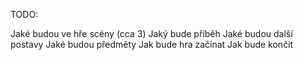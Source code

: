 
TODO:

Jaké budou ve hře scény (cca 3)
Jaký bude příběh
Jaké budou další postavy
Jaké budou předměty 
Jak bude hra začínat
Jak bude končit